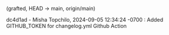  (grafted, HEAD -> main, origin/main)

dc4d1ad - Misha Topchilo, 2024-09-05 12:34:24 -0700 : Added GITHUB_TOKEN for changelog.yml Github Action